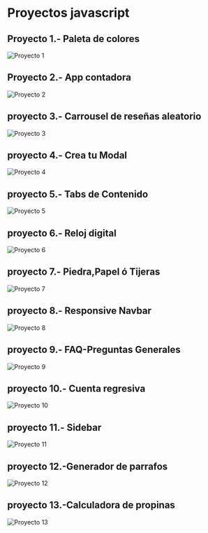 # Proyectos javascript

## Proyecto 1.- Paleta de colores

<img  src="/Proyecto1/img/proyecto1.png" alt="Proyecto 1"/>

## Proyecto 2.- App contadora

<img  src="/Proyecto2/img/proyect2.png" alt="Proyecto 2"/>

## proyecto 3.- Carrousel de reseñas aleatorio

<img  src="/Proyecto3/img/proyecto3.png" alt="Proyecto 3"/>

## proyecto 4.- Crea tu Modal

<img  src="/Proyecto4/img/proyecto4.png" alt="Proyecto 4"/>

## proyecto 5.- Tabs de Contenido

<img  src="/Proyecto5/img/proyecto5.png" alt="Proyecto 5"/>

## proyecto 6.- Reloj digital

<img  src="/Proyecto6/img/proyecto6.png" alt="Proyecto 6"/>

## proyecto 7.- Piedra,Papel ó Tijeras

<img  src="/Proyecto7/img/proyecto7.png" alt="Proyecto 7"/>

## proyecto 8.- Responsive Navbar

<img  src="/Proyecto8/img/proyecto8.png" alt="Proyecto 8"/>

## proyecto 9.- FAQ-Preguntas Generales

<img  src="/Proyecto9/img/proyecto9.png" alt="Proyecto 9"/>

## proyecto 10.- Cuenta regresiva 

<img  src="/Proyecto10/img/proyecto10.png" alt="Proyecto 10"/>

## proyecto 11.- Sidebar 

<img  src="/Proyecto11/img/proyecto11.png" alt="Proyecto 11"/>

## proyecto 12.-Generador de parrafos

<img  src="/Proyecto12/img/proyecto12.png" alt="Proyecto 12"/>

## proyecto 13.-Calculadora de propinas

<img  src="/Proyecto13/img/proyecto13.png" alt="Proyecto 13"/>





